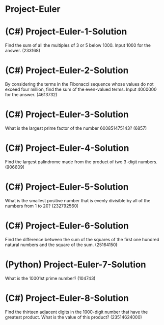 # Project-Euler

# (C#) Project-Euler-1-Solution

Find the sum of all the multiples of 3 or 5 below 1000.
Input 1000 for the answer. (233168)

# (C#) Project-Euler-2-Solution

By considering the terms in the Fibonacci sequence whose values do not exceed four million, find the sum of the even-valued terms.
Input 4000000 for the answer. (4613732)

# (C#) Project-Euler-3-Solution

What is the largest prime factor of the number 600851475143? (6857)

# (C#) Project-Euler-4-Solution

Find the largest palindrome made from the product of two 3-digit numbers. (906609)

# (C#) Project-Euler-5-Solution

What is the smallest positive number that is evenly divisible by all of the numbers from 1 to 20? (232792560)

# (C#) Project-Euler-6-Solution

Find the difference between the sum of the squares of the first one hundred natural numbers and the square of the sum. (25164150)

# (Python) Project-Euler-7-Solution

What is the 10001st prime number? (104743)

# (C#) Project-Euler-8-Solution

Find the thirteen adjacent digits in the 1000-digit number that have the greatest product. What is the value of this product? (23514624000)

